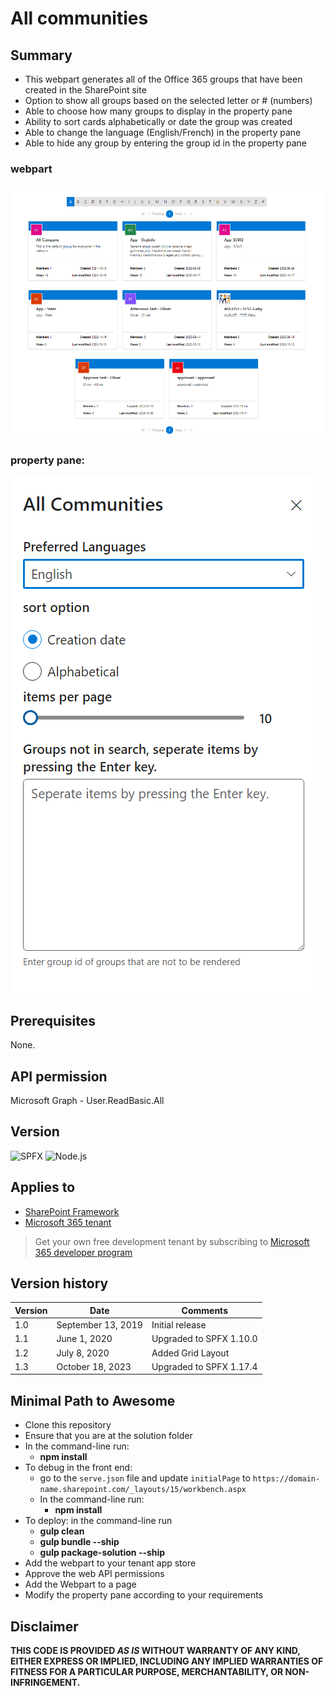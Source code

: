# All communities

## Summary

- This webpart generates all of the Office 365 groups that have been created in the SharePoint site
- Option to show all groups based on the selected letter or # (numbers)
- Able to choose how many groups to display in the property pane
- Ability to sort cards alphabetically or date the group was created
- Able to change the language (English/French) in the property pane
- Able to hide any group by entering the group id in the property pane

### webpart
![Grid Demo](./src/webparts/reactAllGroups/assets/All_Communities.png)

### property pane:
![Property Pane Demo](./src/webparts/reactAllGroups/assets/PropertyPane_AllComm.png)


## Prerequisites
None.

## API permission
Microsoft Graph - User.ReadBasic.All

## Version 

![SPFX](https://img.shields.io/badge/SPFX-1.17.4-green.svg)
![Node.js](https://img.shields.io/badge/Node.js-v16.3+-green.svg)

## Applies to

- [SharePoint Framework](https://aka.ms/spfx)
- [Microsoft 365 tenant](https://docs.microsoft.com/en-us/sharepoint/dev/spfx/set-up-your-developer-tenant)

> Get your own free development tenant by subscribing to [Microsoft 365 developer program](http://aka.ms/o365devprogram)

## Version history

Version|Date|Comments
-------|----|--------
1.0|September 13, 2019|Initial release
1.1|June 1, 2020| Upgraded to SPFX 1.10.0
1.2|July 8, 2020| Added Grid Layout
1.3|October 18, 2023| Upgraded to SPFX 1.17.4

## Minimal Path to Awesome

- Clone this repository
- Ensure that you are at the solution folder
- In the command-line run:
  - **npm install**
- To debug in the front end:
  - go to the `serve.json` file and update `initialPage` to `https://domain-name.sharepoint.com/_layouts/15/workbench.aspx`
  - In the command-line run:
    - **npm install**
- To deploy:
  in the command-line run
  - **gulp clean**
  - **gulp bundle --ship**
  - **gulp package-solution --ship**
- Add the webpart to your tenant app store
- Approve the web API permissions
- Add the Webpart to a page
- Modify the property pane according to your requirements
## Disclaimer

**THIS CODE IS PROVIDED *AS IS* WITHOUT WARRANTY OF ANY KIND, EITHER EXPRESS OR IMPLIED, INCLUDING ANY IMPLIED WARRANTIES OF FITNESS FOR A PARTICULAR PURPOSE, MERCHANTABILITY, OR NON-INFRINGEMENT.**